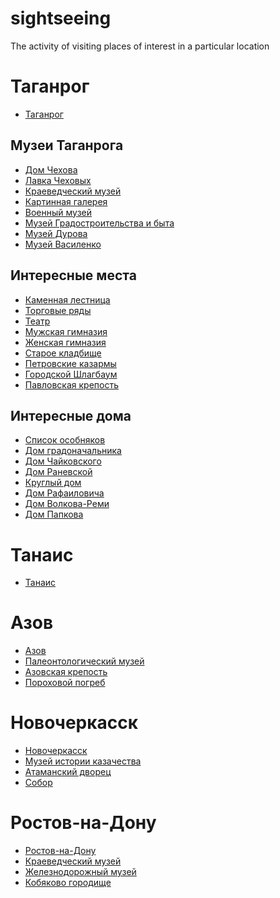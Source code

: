 # sightseeing
The activity of visiting places of interest in a particular location

# Таганрог
- [Таганрог](https://ru.wikipedia.org/wiki/%D0%A2%D0%B0%D0%B3%D0%B0%D0%BD%D1%80%D0%BE%D0%B3)
## Музеи Таганрога
- [Дом Чехова](https://ru.wikipedia.org/wiki/%D0%94%D0%BE%D0%BC%D0%B8%D0%BA_%D0%A7%D0%B5%D1%85%D0%BE%D0%B2%D0%B0)
- [Лавка Чеховых](https://ru.wikipedia.org/wiki/%D0%9B%D0%B0%D0%B2%D0%BA%D0%B0_%D0%A7%D0%B5%D1%85%D0%BE%D0%B2%D1%8B%D1%85)
- [Краеведческий музей](https://ru.wikipedia.org/wiki/%D0%98%D1%81%D1%82%D0%BE%D1%80%D0%B8%D0%BA%D0%BE-%D0%BA%D1%80%D0%B0%D0%B5%D0%B2%D0%B5%D0%B4%D1%87%D0%B5%D1%81%D0%BA%D0%B8%D0%B9_%D0%BC%D1%83%D0%B7%D0%B5%D0%B9_(%D0%A2%D0%B0%D0%B3%D0%B0%D0%BD%D1%80%D0%BE%D0%B3))
- [Картинная галерея](https://ru.wikipedia.org/wiki/%D0%A2%D0%B0%D0%B3%D0%B0%D0%BD%D1%80%D0%BE%D0%B3%D1%81%D0%BA%D0%B8%D0%B9_%D1%85%D1%83%D0%B4%D0%BE%D0%B6%D0%B5%D1%81%D1%82%D0%B2%D0%B5%D0%BD%D0%BD%D1%8B%D0%B9_%D0%BC%D1%83%D0%B7%D0%B5%D0%B9)
- [Военный музей](https://ru.wikipedia.org/wiki/%D0%A2%D0%B0%D0%B3%D0%B0%D0%BD%D1%80%D0%BE%D0%B3%D1%81%D0%BA%D0%B8%D0%B9_%D0%B2%D0%BE%D0%B5%D0%BD%D0%BD%D0%BE-%D0%B8%D1%81%D1%82%D0%BE%D1%80%D0%B8%D1%87%D0%B5%D1%81%D0%BA%D0%B8%D0%B9_%D0%BC%D1%83%D0%B7%D0%B5%D0%B9)
- [Музей Градостроительства и быта](https://ru.wikipedia.org/wiki/%D0%9C%D1%83%D0%B7%D0%B5%D0%B9_%D0%B3%D1%80%D0%B0%D0%B4%D0%BE%D1%81%D1%82%D1%80%D0%BE%D0%B8%D1%82%D0%B5%D0%BB%D1%8C%D1%81%D1%82%D0%B2%D0%B0_%D0%B8_%D0%B1%D1%8B%D1%82%D0%B0)
- [Музей Дурова](https://ru.wikipedia.org/wiki/%D0%9C%D1%83%D0%B7%D0%B5%D0%B9_%D0%90._%D0%90._%D0%94%D1%83%D1%80%D0%BE%D0%B2%D0%B0)
- [Музей Василенко](https://ru.wikipedia.org/wiki/%D0%9C%D1%83%D0%B7%D0%B5%D0%B9_%D0%98._%D0%94._%D0%92%D0%B0%D1%81%D0%B8%D0%BB%D0%B5%D0%BD%D0%BA%D0%BE)
## Интересные места
- [Каменная лестница](https://ru.wikipedia.org/wiki/%D0%9A%D0%B0%D0%BC%D0%B5%D0%BD%D0%BD%D0%B0%D1%8F_%D0%BB%D0%B5%D1%81%D1%82%D0%BD%D0%B8%D1%86%D0%B0_(%D0%A2%D0%B0%D0%B3%D0%B0%D0%BD%D1%80%D0%BE%D0%B3))
- [Торговые ряды](https://ru.wikipedia.org/wiki/%D0%90%D0%BB%D0%B5%D0%BA%D1%81%D0%B0%D0%BD%D0%B4%D1%80%D0%BE%D0%B2%D1%81%D0%BA%D0%B8%D0%B5_%D1%82%D0%BE%D1%80%D0%B3%D0%BE%D0%B2%D1%8B%D0%B5_%D1%80%D1%8F%D0%B4%D1%8B)
- [Театр](https://ru.wikipedia.org/wiki/%D0%A2%D0%B0%D0%B3%D0%B0%D0%BD%D1%80%D0%BE%D0%B3%D1%81%D0%BA%D0%B8%D0%B9_%D0%B4%D1%80%D0%B0%D0%BC%D0%B0%D1%82%D0%B8%D1%87%D0%B5%D1%81%D0%BA%D0%B8%D0%B9_%D1%82%D0%B5%D0%B0%D1%82%D1%80_%D0%B8%D0%BC%D0%B5%D0%BD%D0%B8_%D0%90._%D0%9F._%D0%A7%D0%B5%D1%85%D0%BE%D0%B2%D0%B0)
- [Мужская гимназия](https://ru.wikipedia.org/wiki/%D0%93%D0%B8%D0%BC%D0%BD%D0%B0%D0%B7%D0%B8%D1%8F_%E2%84%96_2_%D0%B8%D0%BC%D0%B5%D0%BD%D0%B8_%D0%90._%D0%9F._%D0%A7%D0%B5%D1%85%D0%BE%D0%B2%D0%B0)
- [Женская гимназия](https://ru.wikipedia.org/wiki/%D0%9C%D0%B0%D1%80%D0%B8%D0%B8%D0%BD%D1%81%D0%BA%D0%B0%D1%8F_%D0%B3%D0%B8%D0%BC%D0%BD%D0%B0%D0%B7%D0%B8%D1%8F_(%D0%A2%D0%B0%D0%B3%D0%B0%D0%BD%D1%80%D0%BE%D0%B3))
- [Старое кладбище](https://ru.wikipedia.org/wiki/%D0%A1%D1%82%D0%B0%D1%80%D0%BE%D0%B5_%D0%B3%D0%BE%D1%80%D0%BE%D0%B4%D1%81%D0%BA%D0%BE%D0%B5_%D0%BA%D0%BB%D0%B0%D0%B4%D0%B1%D0%B8%D1%89%D0%B5_(%D0%A2%D0%B0%D0%B3%D0%B0%D0%BD%D1%80%D0%BE%D0%B3))
- [Петровские казармы](https://ru.wikipedia.org/wiki/%D0%9F%D0%B5%D1%82%D1%80%D0%BE%D0%B2%D1%81%D0%BA%D0%B8%D0%B5_%D0%BA%D0%B0%D0%B7%D0%B0%D1%80%D0%BC%D1%8B_(%D0%A2%D0%B0%D0%B3%D0%B0%D0%BD%D1%80%D0%BE%D0%B3))
- [Городской Шлагбаум](https://ru.wikipedia.org/wiki/%D0%A1%D0%BA%D0%B2%D0%B5%D1%80_%C2%AB%D0%A3_%D1%88%D0%BB%D0%B0%D0%B3%D0%B1%D0%B0%D1%83%D0%BC%D0%B0%C2%BB)
- [Павловская крепость](https://ru.wikipedia.org/wiki/%D0%9F%D0%B0%D0%B2%D0%BB%D0%BE%D0%B2%D1%81%D0%BA%D0%B0%D1%8F_%D0%BA%D1%80%D0%B5%D0%BF%D0%BE%D1%81%D1%82%D1%8C)
## Интересные дома
- [Список особняков](https://ru.wikipedia.org/wiki/%D0%9A%D0%B0%D1%82%D0%B5%D0%B3%D0%BE%D1%80%D0%B8%D1%8F:%D0%9E%D1%81%D0%BE%D0%B1%D0%BD%D1%8F%D0%BA%D0%B8_%D0%A2%D0%B0%D0%B3%D0%B0%D0%BD%D1%80%D0%BE%D0%B3%D0%B0)
- [Дом градоначальника](https://ru.wikipedia.org/wiki/%D0%94%D0%BE%D0%BC_%D0%B3%D1%80%D0%B0%D0%B4%D0%BE%D0%BD%D0%B0%D1%87%D0%B0%D0%BB%D1%8C%D0%BD%D0%B8%D0%BA%D0%B0_(%D0%A2%D0%B0%D0%B3%D0%B0%D0%BD%D1%80%D0%BE%D0%B3))
- [Дом Чайковского](https://ru.wikipedia.org/wiki/%D0%94%D0%BE%D0%BC_%D0%A7%D0%B0%D0%B9%D0%BA%D0%BE%D0%B2%D1%81%D0%BA%D0%BE%D0%B3%D0%BE_(%D0%A2%D0%B0%D0%B3%D0%B0%D0%BD%D1%80%D0%BE%D0%B3))
- [Дом Раневской](https://ru.wikipedia.org/wiki/%D0%9C%D1%83%D0%B7%D0%B5%D0%B9_%D0%A4%D0%B0%D0%B8%D0%BD%D1%8B_%D0%A0%D0%B0%D0%BD%D0%B5%D0%B2%D1%81%D0%BA%D0%BE%D0%B9)
- [Круглый дом](https://ru.wikipedia.org/wiki/%D0%9A%D1%80%D1%83%D0%B3%D0%BB%D1%8B%D0%B9_%D0%B4%D0%BE%D0%BC_(%D0%A2%D0%B0%D0%B3%D0%B0%D0%BD%D1%80%D0%BE%D0%B3))
- [Дом Рафаиловича](https://ru.wikipedia.org/wiki/%D0%94%D0%BE%D0%BC_%D0%A0%D0%B0%D1%84%D0%B0%D0%B8%D0%BB%D0%BE%D0%B2%D0%B8%D1%87%D0%B0)
- [Дом Волкова-Реми](https://ru.wikipedia.org/wiki/%D0%94%D0%BE%D0%BC_%D0%92%D0%BE%D0%BB%D0%BA%D0%BE%D0%B2%D0%B0-%D0%A0%D0%B5%D0%BC%D0%B8)
- [Дом Папкова](https://ru.wikipedia.org/wiki/%D0%94%D0%BE%D0%BC_%D0%9F%D0%B0%D0%BF%D0%BA%D0%BE%D0%B2%D0%B0)


# Танаис
- [Танаис](https://ru.wikipedia.org/wiki/%D0%A2%D0%B0%D0%BD%D0%B0%D0%B8%D1%81_(%D0%B3%D0%BE%D1%80%D0%BE%D0%B4))


# Азов
- [Азов](https://ru.wikipedia.org/wiki/%D0%90%D0%B7%D0%BE%D0%B2)
- [Палеонтологический музей](https://ru.wikipedia.org/wiki/%D0%90%D0%B7%D0%BE%D0%B2%D1%81%D0%BA%D0%B8%D0%B9_%D0%B8%D1%81%D1%82%D0%BE%D1%80%D0%B8%D0%BA%D0%BE-%D0%B0%D1%80%D1%85%D0%B5%D0%BE%D0%BB%D0%BE%D0%B3%D0%B8%D1%87%D0%B5%D1%81%D0%BA%D0%B8%D0%B9_%D0%B8_%D0%BF%D0%B0%D0%BB%D0%B5%D0%BE%D0%BD%D1%82%D0%BE%D0%BB%D0%BE%D0%B3%D0%B8%D1%87%D0%B5%D1%81%D0%BA%D0%B8%D0%B9_%D0%BC%D1%83%D0%B7%D0%B5%D0%B9-%D0%B7%D0%B0%D0%BF%D0%BE%D0%B2%D0%B5%D0%B4%D0%BD%D0%B8%D0%BA)
- [Азовская крепость](https://ru.wikipedia.org/wiki/%D0%90%D0%B7%D0%BE%D0%B2%D1%81%D0%BA%D0%B0%D1%8F_%D0%BA%D1%80%D0%B5%D0%BF%D0%BE%D1%81%D1%82%D1%8C)
- [Пороховой погреб](https://ru.wikipedia.org/wiki/%D0%9F%D0%BE%D1%80%D0%BE%D1%85%D0%BE%D0%B2%D0%BE%D0%B9_%D0%BF%D0%BE%D0%B3%D1%80%D0%B5%D0%B1_(%D0%90%D0%B7%D0%BE%D0%B2))

# Новочеркасск
- [Новочеркасск](https://ru.wikipedia.org/wiki/%D0%9D%D0%BE%D0%B2%D0%BE%D1%87%D0%B5%D1%80%D0%BA%D0%B0%D1%81%D1%81%D0%BA)
- [Музей истории казачества](https://ru.wikipedia.org/wiki/%D0%9D%D0%BE%D0%B2%D0%BE%D1%87%D0%B5%D1%80%D0%BA%D0%B0%D1%81%D1%81%D0%BA%D0%B8%D0%B9_%D0%BC%D1%83%D0%B7%D0%B5%D0%B9_%D0%B8%D1%81%D1%82%D0%BE%D1%80%D0%B8%D0%B8_%D0%94%D0%BE%D0%BD%D1%81%D0%BA%D0%BE%D0%B3%D0%BE_%D0%BA%D0%B0%D0%B7%D0%B0%D1%87%D0%B5%D1%81%D1%82%D0%B2%D0%B0)
- [Атаманский дворец](https://ru.wikipedia.org/wiki/%D0%90%D1%82%D0%B0%D0%BC%D0%B0%D0%BD%D1%81%D0%BA%D0%B8%D0%B9_%D0%B4%D0%B2%D0%BE%D1%80%D0%B5%D1%86_(%D0%9D%D0%BE%D0%B2%D0%BE%D1%87%D0%B5%D1%80%D0%BA%D0%B0%D1%81%D1%81%D0%BA))
- [Собор](https://ru.wikipedia.org/wiki/%D0%92%D0%BE%D0%B7%D0%BD%D0%B5%D1%81%D0%B5%D0%BD%D1%81%D0%BA%D0%B8%D0%B9_%D1%81%D0%BE%D0%B1%D0%BE%D1%80_(%D0%9D%D0%BE%D0%B2%D0%BE%D1%87%D0%B5%D1%80%D0%BA%D0%B0%D1%81%D1%81%D0%BA))

# Ростов-на-Дону
- [Ростов-на-Дону](https://ru.wikipedia.org/wiki/%D0%A0%D0%BE%D1%81%D1%82%D0%BE%D0%B2-%D0%BD%D0%B0-%D0%94%D0%BE%D0%BD%D1%83)
- [Краеведческий музей](https://ru.wikipedia.org/wiki/%D0%A0%D0%BE%D1%81%D1%82%D0%BE%D0%B2%D1%81%D0%BA%D0%B8%D0%B9_%D0%BE%D0%B1%D0%BB%D0%B0%D1%81%D1%82%D0%BD%D0%BE%D0%B9_%D0%BC%D1%83%D0%B7%D0%B5%D0%B9_%D0%BA%D1%80%D0%B0%D0%B5%D0%B2%D0%B5%D0%B4%D0%B5%D0%BD%D0%B8%D1%8F)
- [Железнодорожный музей](https://ru.wikipedia.org/wiki/%D0%9C%D1%83%D0%B7%D0%B5%D0%B9_%D0%A1%D0%B5%D0%B2%D0%B5%D1%80%D0%BE-%D0%9A%D0%B0%D0%B2%D0%BA%D0%B0%D0%B7%D1%81%D0%BA%D0%BE%D0%B9_%D0%B6%D0%B5%D0%BB%D0%B5%D0%B7%D0%BD%D0%BE%D0%B9_%D0%B4%D0%BE%D1%80%D0%BE%D0%B3%D0%B8)
- [Кобяково городище](https://ru.wikipedia.org/wiki/%D0%9A%D0%BE%D0%B1%D1%8F%D0%BA%D0%BE%D0%B2%D0%BE_%D0%B3%D0%BE%D1%80%D0%BE%D0%B4%D0%B8%D1%89%D0%B5)

